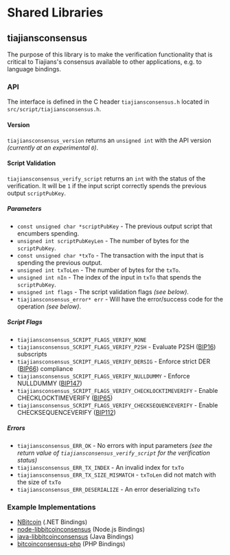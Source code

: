 Shared Libraries
================

## tiajiansconsensus

The purpose of this library is to make the verification functionality that is critical to Tiajians's consensus available to other applications, e.g. to language bindings.

### API

The interface is defined in the C header `tiajiansconsensus.h` located in  `src/script/tiajiansconsensus.h`.

#### Version

`tiajiansconsensus_version` returns an `unsigned int` with the API version *(currently at an experimental `0`)*.

#### Script Validation

`tiajiansconsensus_verify_script` returns an `int` with the status of the verification. It will be `1` if the input script correctly spends the previous output `scriptPubKey`.

##### Parameters
- `const unsigned char *scriptPubKey` - The previous output script that encumbers spending.
- `unsigned int scriptPubKeyLen` - The number of bytes for the `scriptPubKey`.
- `const unsigned char *txTo` - The transaction with the input that is spending the previous output.
- `unsigned int txToLen` - The number of bytes for the `txTo`.
- `unsigned int nIn` - The index of the input in `txTo` that spends the `scriptPubKey`.
- `unsigned int flags` - The script validation flags *(see below)*.
- `tiajiansconsensus_error* err` - Will have the error/success code for the operation *(see below)*.

##### Script Flags
- `tiajiansconsensus_SCRIPT_FLAGS_VERIFY_NONE`
- `tiajiansconsensus_SCRIPT_FLAGS_VERIFY_P2SH` - Evaluate P2SH ([BIP16](https://github.com/bitcoin/bips/blob/master/bip-0016.mediawiki)) subscripts
- `tiajiansconsensus_SCRIPT_FLAGS_VERIFY_DERSIG` - Enforce strict DER ([BIP66](https://github.com/bitcoin/bips/blob/master/bip-0066.mediawiki)) compliance
- `tiajiansconsensus_SCRIPT_FLAGS_VERIFY_NULLDUMMY` - Enforce NULLDUMMY ([BIP147](https://github.com/bitcoin/bips/blob/master/bip-0147.mediawiki))
- `tiajiansconsensus_SCRIPT_FLAGS_VERIFY_CHECKLOCKTIMEVERIFY` - Enable CHECKLOCKTIMEVERIFY ([BIP65](https://github.com/bitcoin/bips/blob/master/bip-0065.mediawiki))
- `tiajiansconsensus_SCRIPT_FLAGS_VERIFY_CHECKSEQUENCEVERIFY` - Enable CHECKSEQUENCEVERIFY ([BIP112](https://github.com/bitcoin/bips/blob/master/bip-0112.mediawiki))

##### Errors
- `tiajiansconsensus_ERR_OK` - No errors with input parameters *(see the return value of `tiajiansconsensus_verify_script` for the verification status)*
- `tiajiansconsensus_ERR_TX_INDEX` - An invalid index for `txTo`
- `tiajiansconsensus_ERR_TX_SIZE_MISMATCH` - `txToLen` did not match with the size of `txTo`
- `tiajiansconsensus_ERR_DESERIALIZE` - An error deserializing `txTo`

### Example Implementations
- [NBitcoin](https://github.com/NicolasDorier/NBitcoin/blob/master/NBitcoin/Script.cs#L814) (.NET Bindings)
- [node-libbitcoinconsensus](https://github.com/bitpay/node-libbitcoinconsensus) (Node.js Bindings)
- [java-libbitcoinconsensus](https://github.com/dexX7/java-libbitcoinconsensus) (Java Bindings)
- [bitcoinconsensus-php](https://github.com/Bit-Wasp/bitcoinconsensus-php) (PHP Bindings)
